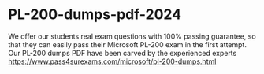 # PL-200-dumps-pdf-2024
We offer our students real exam questions with 100% passing guarantee, so that they can easily pass their Microsoft PL-200 exam in the first attempt. Our PL-200 dumps PDF have been carved by the experienced experts https://www.pass4surexams.com/microsoft/pl-200-dumps.html
